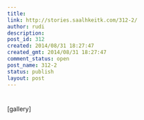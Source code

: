```yaml
---
title: 
link: http://stories.saalhkeitk.com/312-2/
author: rudi
description: 
post_id: 312
created: 2014/08/31 18:27:47
created_gmt: 2014/08/31 18:27:47
comment_status: open
post_name: 312-2
status: publish
layout: post
---
```

#


[gallery]